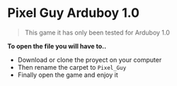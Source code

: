 Pixel Guy Arduboy 1.0
==============================
> This game it has only been tested for Arduboy 1.0

**To open the file you will have to..**
* Download or clone the proyect on your computer
* Then rename the carpet to `Pixel_Guy`
* Finally open the game and enjoy it
